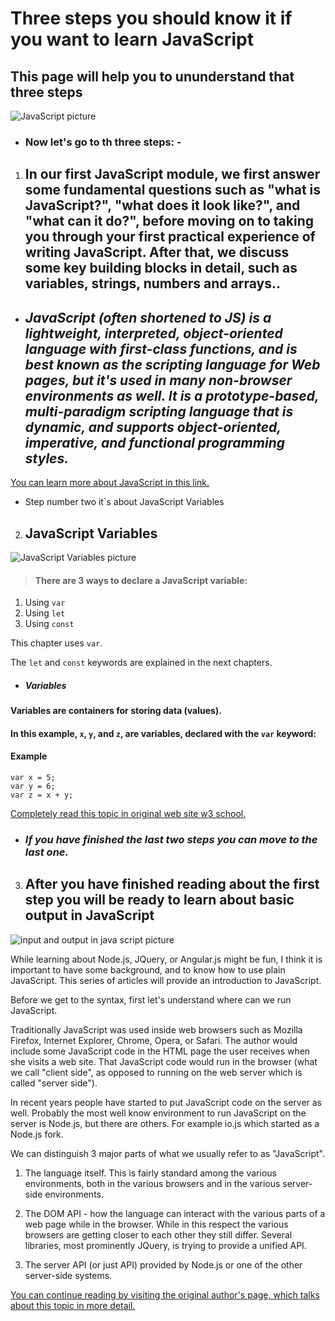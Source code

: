 # Three steps you should know it if you want to learn JavaScript

## This page will help you to ununderstand that three steps

![JavaScript picture](https://2.bp.blogspot.com/-z6q9nVbRxTI/XD-eNSUWtrI/AAAAAAAAMC0/bYratloel2AytKlQXuaFqD51D3P54xE5gCLcBGAs/s1600/%25D9%2585%25D8%25B5%25D8%25A7%25D8%25AF%25D8%25B1%2B%25D8%25AA%25D8%25B9%25D9%2584%25D9%2585%2B%25D8%25AC%25D8%25A7%25D9%2581%25D8%25A7%2B%25D8%25B3%25D9%2583%25D8%25B1%25D9%258A%25D8%25A8%25D8%25AA.png)

- ### Now let's go to th three steps: -

1. ## In our first JavaScript module, we first answer some fundamental questions such as "what is JavaScript?", "what does it look like?", and "what can it do?", before moving on to taking you through your first practical experience of writing JavaScript. After that, we discuss some key building blocks in detail, such as variables, strings, numbers and arrays..

- ## *JavaScript (often shortened to JS) is a lightweight, interpreted, object-oriented language with first-class functions, and is best known as the scripting language for Web pages, but it's used in many non-browser environments as well. It is a prototype-based, multi-paradigm scripting language that is dynamic, and supports object-oriented, imperative, and functional programming styles.*

[You can learn more about JavaScript in this link.](https://developer.mozilla.org/en-US/docs/Learn/JavaScript/First_steps)


- Step number two it`s about JavaScript Variables
2. ## JavaScript Variables

![JavaScript Variables picture](https://1.bp.blogspot.com/-8UmWFTngfwY/XkVRuoPFfkI/AAAAAAAACmI/93j-FMkA9EYyoRIT1qlJ2sMUbobnWT1UgCLcBGAsYHQ/s1600/javascript_var.png)


> #### There are 3 ways to declare a JavaScript variable:

1. Using `var`
2. Using `let`
3. Using `const`

This chapter uses `var`.

 The `let` and `const` keywords are explained in the next chapters.

 - ##### Variables

#### Variables are containers for storing data (values).

#### In this example, `x`, `y`, and `z`, are variables, declared with the `var` keyword:

#### Example

````
var x = 5;
var y = 6;
var z = x + y;

````

[Completely read this topic in original web site w3 school.](https://www.w3schools.com/js/js_variables.asp)





- ### *If you have finished the last two steps you can move to the last one.*

3. ## After you have finished reading about the first step you will be ready to learn about basic output in JavaScript

![input and output in java script picture](https://www.jsmount.com/wp-content/uploads/2019/08/Javasscript-console.png)

While learning about Node.js, JQuery, or Angular.js might be fun, I think it is important to have some background, and to know how to use plain JavaScript. This series of articles will provide an introduction to JavaScript.

Before we get to the syntax, first let's understand where can we run JavaScript.

Traditionally JavaScript was used inside web browsers such as Mozilla Firefox, Internet Explorer, Chrome, Opera, or Safari. The author would include some JavaScript code in the HTML page the user receives when she visits a web site. That JavaScript code would run in the browser (what we call "client side", as opposed to running on the web server which is called "server side").

In recent years people have started to put JavaScript code on the server as well. Probably the most well know environment to run JavaScript on the server is Node.js, but there are others. For example io.js which started as a Node.js fork.

We can distinguish 3 major parts of what we usually refer to as "JavaScript".

1. The language itself. This is fairly standard among the various environments, both in the various browsers and in the various server-side environments.

2. The DOM API - how the language can interact with the various parts of a web page while in the browser. While in this respect the various browsers are getting closer to each other they still differ. Several libraries, most prominently JQuery, is trying to provide a unified API.

3. The server API (or just API) provided by Node.js or one of the other server-side systems.


[You can continue reading by visiting the original author's page, which talks about this topic in more detail.](https://code-maven.com/input-output-in-plain-javascript)

